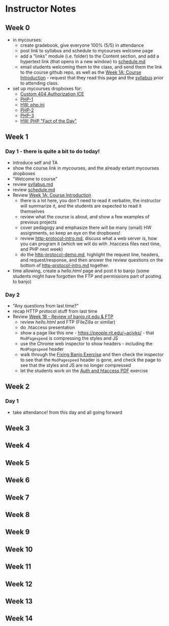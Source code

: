 # Instructor Notes

## Week 0
- in mycourses:
    - create gradebook, give everyone 100% (5/5) in attendance
    - post link to syllabus and schedule to mycourses welcome page
    - add a "links" module (i.e. folder) to the Content section, and add a hypertext link (that opens in a new window) to [schedule.md](../schedule.md)
    - email students welcoming them to the class, and send them the link to the course github repo, as well as the [Week 1A: Course Introduction](../weekly/Week-01A-notes.md) - request that they read this page and the [syllabus](syllabus.md) prior to attending class.
- set up mycourses dropboxes for:
  - [Custom 404 Authorization ICE](../exercises/week-1/Custom_404_Auth_start.zip)
  - [PHP-1](php-1.md)
  - [HW: php.ini](HW-php-ini.md)
  - [PHP-2](php-2.md)
  - [PHP-3](php-3.md)
  - [HW: PHP "Fact of the Day"](HW-php-fact-of-the-day.md)

## Week 1
### Day 1 - there is quite a bit to do today!
- introduce self and TA
- show the course link in mycourses, and the already extant mycourses dropboxes
- "Welcome to course"
- review [syllabus.md](../syllabus.md)
- review [schedule.md](../schedule.md)
- Review [Week 1A: Course Introduction](../weekly/Week-01A-notes.md)
    - there is a lot here, you don't need to read it verbatim, the instructor will summarize it, and the students are expected to read it themselves
    - review what the course is about, and show a few examples of previous projects 
    - cover pedagogy and emphasize there will be many (small) HW assignments, so keep an eye on the dropboxes!
    - review [http-protocol-intro.md](http-protocol-intro.md), discuss what a web server is, how you can program it (which we will do with .htaccess files next time, and PHP next week)
    - do the [http-protocol-demo.md](http-protocol-demo.md), highlight the request line, headers, and request/response, and then answer the review questions on the bottom of [http-protocol-intro.md](http-protocol-intro.md) together.
- time allowing, create a *hello.html* page and post it to banjo (some students might have forgotten the FTP and permissions part of posting to banjo)

### Day 2 
- "Any questions from last time?"
- recap HTTP protocol stuff from last time
- Review [Week 1B - Review of banjo.rit.edu & FTP](../weekly/Week-01B-notes.md)
   - review *hello.html* and FTP (FileZilla or similar)
   - do .htaccess presentation
   - show a page like this one - https://people.rit.edu/~acjvks/ - that `ModPagespeed` is compressing the styles and JS
   - use the Chrome web inspector to show headers - including the `ModPagespeed` header
   - walk through the [Fixing Banjo Exercise](../exercises/week-1/Fixing-Banjo.md) and then check the inspector to see that the `ModPagespeed` header is gone, and check the page to see that the styles and JS are no longer compressed 
   - let the students work on the [Auth and htaccess PDF](../docs/Auth_and_htaccess.pdf) exercise

## Week 2
### Day 1
- take attendance! from this day and all going forward

## Week 3

## Week 4

## Week 5

## Week 6

## Week 7

## Week 8

## Week 9

## Week 10

## Week 11

## Week 12

## Week 13

## Week 14
